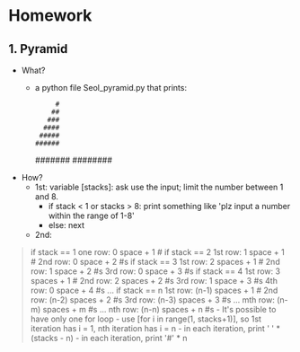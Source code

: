 # Homework

## 1. Pyramid

- What?
	- a python file Seol_pyramid.py that prints:

		       #
		      ##
		     ###
		    ####
		   #####
		  ######
		 #######
		########
- How?
	- 1st: variable [stacks]: ask use the input; limit the number between 1 and 8.
	    - if stack < 1 or stacks > 8: print something like 'plz input a number within the range of 1-8'
	    - else: next
	- 2nd:
> if stack == 1
			one row: 0 space + 1 #
		if stack == 2
			1st row: 1 space + 1 #
			2nd row: 0 space + 2 #s
		if stack == 3
			1st row: 2 spaces + 1 #
			2nd row: 1 space + 2 #s
			3rd row: 0 space + 3 #s
		if stack == 4
			1st row: 3 spaces + 1 #
			2nd row: 2 spaces + 2 #s
			3rd row: 1 space + 3 #s
			4th row: 0 space + 4 #s
		...
		if stack == n
			1st row: (n-1) spaces + 1 #
			2nd row: (n-2) spaces + 2 #s
			3rd row: (n-3) spaces + 3 #s
			...
			mth row: (n-m) spaces + m #s
			...
			nth row: (n-n) spaces + n #s
        - It's possible to have only one for loop
	    - use [for i in range(1, stacks+1)], so 1st iteration has i = 1, nth iteration has i = n
	    - in each iteration, print ' ' * (stacks - n)
	    - in each iteration, print '#' * n